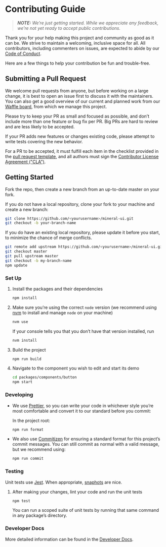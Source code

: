# Contributing Guide

> **_NOTE:_** _We’re just getting started. While we appreciate any feedback, we’re not yet ready to accept public contributions._

Thank you for your help making this project and community as good as it can be. We strive to maintain a welcoming, inclusive space for all. All contributors, including commenters on issues, are expected to abide by our [Code of Conduct](./CODE_OF_CONDUCT.md).

Here are a few things to help your contribution be fun and trouble-free.


## Submitting a Pull Request

We welcome pull requests from anyone, but before working on a large change, it is best to open an issue first to discuss it with the maintainers. You can also get a good overview of our current and planned work from our [Waffle board](https://waffle.io/mineral-ui/mineral-ui), from which we manage this project.

Please try to keep your PR as small and focused as possible, and don’t include more than one feature or bug fix per PR. Big PRs are hard to review and are less likely to be accepted.

If your PR adds new features or changes existing code, please attempt to write tests covering the new behavior.

For a PR to be accepted, it must fulfill each item in the checklist provided in the [pull request template](./.github/PULL_REQUEST_TEMPLATE.md), and all authors must sign the [Contributor License Agreement ("CLA")](https://cla-assistant.io/mineral-ui/mineral-ui).


## Getting Started

Fork the repo, then create a new branch from an up-to-date master on your fork.

If you do not have a local repository, clone your fork to your machine and create a new branch:

```sh
git clone https://github.com/<yourusername>/mineral-ui.git
git checkout -b your-branch-name
```

If you do have an existing local repository, please update it before you start, to minimize the chance of merge conflicts.

```sh
git remote add upstream https://github.com/<yourusername>/mineral-ui.git
git checkout master
git pull upstream master
git checkout -b my-branch-name
npm update
```


### Set Up

1. Install the packages and their dependencies

    ```sh
    npm install
    ```

1. Make sure you’re using the correct `node` version (we recommend using [nvm](https://github.com/creationix/nvm) to install and manage `node` on your machine)

    ```sh
    nvm use
    ```

    If your console tells you that you don’t have that version installed, run

    ```sh
    nvm install
    ```

1. Build the project

    ```sh
    npm run build
    ```

1. Navigate to the component you wish to edit and start its demo

    ```sh
    cd packages/components/button
    npm start
    ```


### Developing

- We use [Prettier](https://github.com/prettier/prettier), so you can write your code in whichever style you’re most comfortable and convert it to our standard before you commit:

    In the project root:

    ```sh
    npm run format
    ```

- We also use [Commitizen](https://github.com/commitizen/cz-cli) for ensuring a standard format for this project’s commit messages. You can still commit as normal with a valid message, but we recommend using:

    ```sh
    npm run commit
    ```


### Testing

Unit tests use [Jest](https://github.com/facebook/jest). When appropriate, [snaphots](http://facebook.github.io/jest/docs/snapshot-testing.html) are nice.

1. After making your changes, lint your code and run the unit tests

    ```sh
    npm test
    ```

    You can run a scoped suite of unit tests by running that same command in any package’s directory.


### Developer Docs

More detailed information can be found in the [Developer Docs](./docs/README.md).
